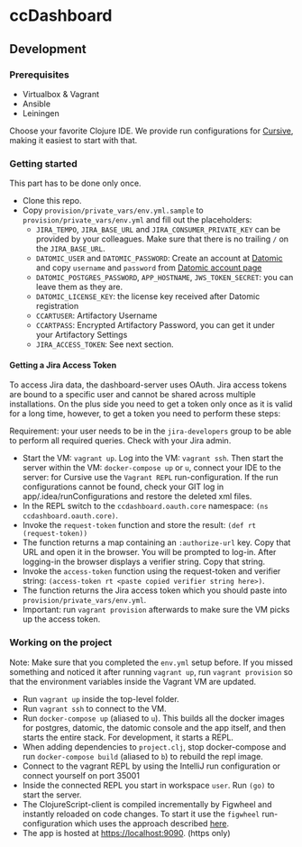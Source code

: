 # ccDashboard

## Development

### Prerequisites
- Virtualbox & Vagrant
- Ansible
- Leiningen

Choose your favorite Clojure IDE. We provide run configurations for [Cursive](https://cursiveclojure.com/userguide/), making it easiest to start with that.

### Getting started
This part has to be done only once.

- Clone this repo.
- Copy `provision/private_vars/env.yml.sample` to `provision/private_vars/env.yml` and fill out the placeholders:
    * `JIRA_TEMPO`, `JIRA_BASE_URL` and `JIRA_CONSUMER_PRIVATE_KEY` can be provided by your colleagues. Make sure that there is no trailing `/` on the `JIRA_BASE_URL`.
    * `DATOMIC_USER` and `DATOMIC_PASSWORD`: Create an account at [Datomic](https://my.datomic.com/account/create) and copy `username` and `password` from [Datomic account page](https://my.datomic.com/account)
    * `DATOMIC_POSTGRES_PASSWORD`, `APP_HOSTNAME`, `JWS_TOKEN_SECRET`: you can leave them as they are.
    * `DATOMIC_LICENSE_KEY`: the license key received after Datomic registration
    * `CCARTUSER`: Artifactory Username
    * `CCARTPASS`: Encrypted Artifactory Password, you can get it under your Artifactory Settings
    * `JIRA_ACCESS_TOKEN`: See next section.

#### Getting a Jira Access Token
To access Jira data, the dashboard-server uses OAuth. Jira access tokens are bound to a specific user and cannot be shared across multiple installations. On the plus side you need to get a token only once as it is valid for a long time, however, to get a token you need to perform these steps:

Requirement: your user needs to be in the `jira-developers` group to be able to perform all required queries. Check with your Jira admin.

- Start the VM: `vagrant up`. Log into the VM: `vagrant ssh`. Then start the server within the VM: `docker-compose up` or `u`, connect your IDE to the server: for Cursive use the `Vagrant REPL` run-configuration. If the run configurations cannot be found, check your GIT log in app/.idea/runConfigurations and restore the deleted xml files.
- In the REPL switch to the `ccdashboard.oauth.core` namespace: `(ns ccdashboard.oauth.core)`.
- Invoke the `request-token` function and store the result: `(def rt (request-token))`
- The function returns a map containing an `:authorize-url` key. Copy that URL and open it in the browser. You will be prompted to log-in. After logging-in the browser displays a verifier string. Copy that string.
- Invoke the `access-token` function using the request-token and verifier string: `(access-token rt <paste copied verifier string here>)`.
- The function returns the Jira access token which you should paste into `provision/private_vars/env.yml`.
- Important: run `vagrant provision` afterwards to make sure the VM picks up the access token.

### Working on the project
Note: Make sure that you completed the `env.yml` setup before. If you missed something and noticed it after running `vagrant up`, run `vagrant provision` so that the environment variables inside the Vagrant VM are updated.

- Run `vagrant up` inside the top-level folder.
- Run `vagrant ssh` to connect to the VM.
- Run `docker-compose up` (aliased to `u`). This builds all the docker images for postgres, datomic, the datomic console and the app itself, and then starts the entire stack. For development, it starts a REPL.
- When adding dependencies to `project.clj`, stop docker-compose and run `docker-compose build` (aliased to `b`) to rebuild the repl image.
- Connect to the vagrant REPL by using the IntelliJ run configuration or connect yourself on port 35001
- Inside the connected REPL you start in workspace `user`. Run `(go)` to start the server.
- The ClojureScript-client is compiled incrementally by Figwheel and instantly reloaded on code changes. To start it use the `figwheel` run-configuration which uses the approach described [here](https://github.com/bhauman/lein-figwheel/wiki/Running-figwheel-in-a-Cursive-Clojure-REPL).
- The app is hosted at [https://localhost:9090](https://localhost:9090). (https only)

  



